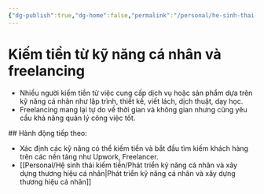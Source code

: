 ```yaml
---
{"dg-publish":true,"dg-home":false,"permalink":"/personal/he-sinh-thai-kiem-tien/kiem-tien-tu-ky-nang-ca-nhan-va-freelancing/","dgPassFrontmatter":true,"noteIcon":"","updated":"2025-01-14T22:16:20.446+07:00"}
---
```


# Kiếm tiền từ kỹ năng cá nhân và freelancing
- Nhiều người kiếm tiền từ việc cung cấp dịch vụ hoặc sản phẩm dựa trên kỹ năng cá nhân như lập trình, thiết kế, viết lách, dịch thuật, dạy học.
- Freelancing mang lại tự do về thời gian và không gian nhưng cũng yêu cầu khả năng quản lý công việc tốt.

​## Hành động tiếp theo:
- Xác định các kỹ năng có thể kiếm tiền và bắt đầu tìm kiếm khách hàng trên các nền tảng như Upwork, Freelancer.
- [[Personal/Hệ sinh thái kiếm tiền/Phát triển kỹ năng cá nhân và xây dựng thương hiệu cá nhân\|Phát triển kỹ năng cá nhân và xây dựng thương hiệu cá nhân]]